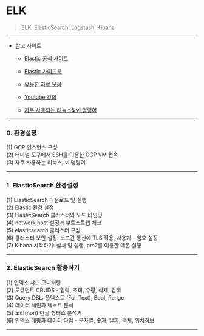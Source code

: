 # ELK

> ELK: ElasticSearch, Logstash, Kibana

---

- 참고 사이트

  - [Elastic 공식 사이트](https://www.elastic.co/kr/elasticsearch/)

  - [Elastic 가이드북](https://esbook.kimjmin.net/)

  - [유용한 자료 모음](https://docs.google.com/document/d/1XJsI2mHlihP8sOKJRn_MgMY4STovOnd4IlaAkwyxbys/edit)

  - [Youtube 강의](https://www.youtube.com/watch?v=Ks0P49B4OsA)

  - [자주 사용되는 리눅스& vi 명령어](https://docs.google.com/document/d/1kv4VlXsF1fMvfZRx-0r7hADNI2Bitx7b9DAdSI0DFCY/edit)

    

---

### 0. 환경설정

(1) GCP 인스턴스 구성  
(2) 터미널 도구에서 SSH를 이용한 GCP VM 접속  
(3) 자주 사용하는 리눅스, vi 명령어  

---

### 1. ElasticSearch 환경설정

(1) ElasticSearch 다운로드 및 실행  
(2) Elastic 환경 설정  
(3) ElasticSearch 클러스터와 노드 바인딩   
(4) network.host 설정과 부트스트랩 체크  
(5) elasticsearch 클러스터 구성  
(6) 클러스터 보안 설정: 노드간 통신에 TLS 적용, 사용자 - 암호 설정  
(7) Kibana 시작하기: 설치 및 실행, pm2를 이용한 데몬 실행  

---

### 2. ElasticSearch 활용하기

(1) 인덱스 샤드 모니터링    
(2) 도큐먼트 CRUDS - 입력, 조회, 수정, 삭제, 검색    
(3) Query DSL: 풀텍스트 (Full Text), Bool, Range    
(4) 데이터 색인과 텍스트 분석  
(5) 노리(nori) 한글 형태소 분석기  
(6) 인덱스 매핑과 데이터 타입 - 문자열, 숫자, 날짜, 객체, 위치정보    

---





